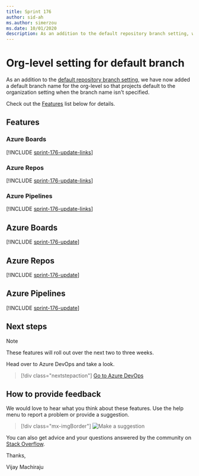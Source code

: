 ```yaml
---
title: Sprint 176
author: sid-ah
ms.author: simerzou
ms.date: 10/01/2020
description: As an addition to the default repository branch setting, we have now added a default branch name for the org-level so that projects default to the organization setting when the branch name isn't specified.
---
```


# Org-level setting for default branch

As an addition to the [default repository branch setting](./sprint-173-update.md#default-branch-name-preference), we have now added a default branch name for the org-level so that projects default to the organization setting when the branch name isn't specified.

Check out the [Features](#features) list below for details.

## Features

### Azure Boards

[!INCLUDE [sprint-176-update-links](includes/boards/sprint-176-update-links.md)]

### Azure Repos

[!INCLUDE [sprint-176-update-links](includes/repos/sprint-176-update-links.md)]

### Azure Pipelines

[!INCLUDE [sprint-176-update-links](includes/pipelines/sprint-176-update-links.md)]

## Azure Boards

[!INCLUDE [sprint-176-update](includes/boards/sprint-176-update.md)]

## Azure Repos

[!INCLUDE [sprint-176-update](includes/repos/sprint-176-update.md)]

## Azure Pipelines

[!INCLUDE [sprint-176-update](includes/pipelines/sprint-176-update.md)]

## Next steps

> [!NOTE]
> These features will roll out over the next two to three weeks.

Head over to Azure DevOps and take a look.

> [!div class="nextstepaction"] 
> [Go to Azure DevOps](https://go.microsoft.com/fwlink/?LinkId=307137&campaign=o~msft~docs~product-vsts~release-notes)

## How to provide feedback

We would love to hear what you think about these features. Use the help menu to report a problem or provide a suggestion.

> [!div class="mx-imgBorder"] 
> ![Make a suggestion](../media/make-a-suggestion.png)

You can also get advice and your questions answered by the community on [Stack Overflow](https://stackoverflow.com/questions/tagged/azure-devops).

Thanks,

Vijay Machiraju